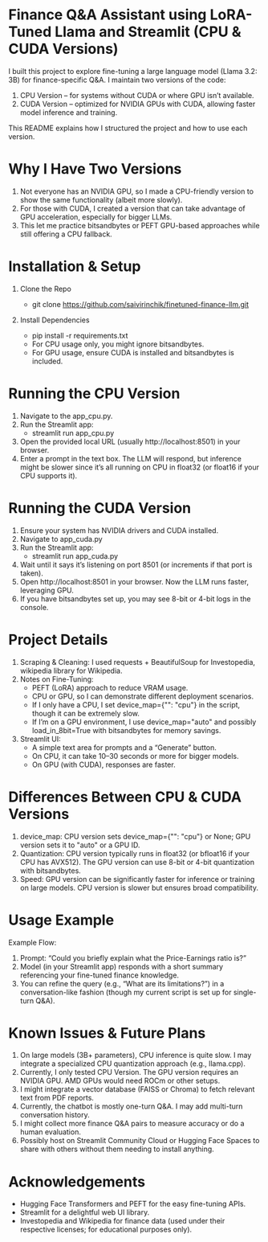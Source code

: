 # Finance Q&A Assistant using LoRA-Tuned Llama and Streamlit (CPU & CUDA Versions)
I built this project to explore fine-tuning a large language model (Llama 3.2: 3B) for finance-specific Q&A. I maintain two versions of the code:
1. CPU Version – for systems without CUDA or where GPU isn’t available.
2. CUDA Version – optimized for NVIDIA GPUs with CUDA, allowing faster model inference and training.

This README explains how I structured the project and how to use each version.

# Why I Have Two Versions
1. Not everyone has an NVIDIA GPU, so I made a CPU-friendly version to show the same functionality (albeit more slowly).
2. For those with CUDA, I created a version that can take advantage of GPU acceleration, especially for bigger LLMs.
3. This let me practice bitsandbytes or PEFT GPU-based approaches while still offering a CPU fallback.

# Installation & Setup

1. Clone the Repo
    - git clone https://github.com/saivirinchik/finetuned-finance-llm.git

2. Install Dependencies
    - pip install -r requirements.txt
   - For CPU usage only, you might ignore bitsandbytes.
   - For GPU usage, ensure CUDA is installed and bitsandbytes is included.

# Running the CPU Version
1. Navigate to the app_cpu.py.
2. Run the Streamlit app:
    - streamlit run app_cpu.py
3. Open the provided local URL (usually http://localhost:8501) in your browser.
4. Enter a prompt in the text box. The LLM will respond, but inference might be slower since it’s all running on CPU in float32 (or float16 if your CPU supports it).   

# Running the CUDA Version
1. Ensure your system has NVIDIA drivers and CUDA installed.
2. Navigate to app_cuda.py
3. Run the Streamlit app:
    - streamlit run app_cuda.py
4. Wait until it says it’s listening on port 8501 (or increments if that port is taken).
5. Open http://localhost:8501 in your browser. Now the LLM runs faster, leveraging GPU.
6. If you have bitsandbytes set up, you may see 8-bit or 4-bit logs in the console.

# Project Details
1. Scraping & Cleaning:
I used requests + BeautifulSoup for Investopedia, wikipedia library for Wikipedia.
2. Notes on Fine-Tuning:
    - PEFT (LoRA) approach to reduce VRAM usage.
    - CPU or GPU, so I can demonstrate different deployment scenarios.
    - If I only have a CPU, I set device_map={"": "cpu"} in the script, though it can be extremely slow.
    - If I’m on a GPU environment, I use device_map="auto" and possibly load_in_8bit=True with bitsandbytes for memory savings.
3. Streamlit UI:
    - A simple text area for prompts and a “Generate” button.
    - On CPU, it can take 10–30 seconds or more for bigger models.
    - On GPU (with CUDA), responses are faster.

# Differences Between CPU & CUDA Versions
1. device_map: CPU version sets device_map={"": "cpu"} or None; GPU version sets it to "auto" or a GPU ID.
2. Quantization: CPU version typically runs in float32 (or bfloat16 if your CPU has AVX512). The GPU version can use 8-bit or 4-bit quantization with bitsandbytes.
3. Speed: GPU version can be significantly faster for inference or training on large models. CPU version is slower but ensures broad compatibility.

# Usage Example
Example Flow:
1. Prompt: “Could you briefly explain what the Price-Earnings ratio is?”
2. Model (in your Streamlit app) responds with a short summary referencing your fine-tuned finance knowledge.
3. You can refine the query (e.g., “What are its limitations?”) in a conversation-like fashion (though my current script is set up for single-turn Q&A).

# Known Issues & Future Plans
1. On large models (3B+ parameters), CPU inference is quite slow. I may integrate a specialized CPU quantization approach (e.g., llama.cpp).
2. Currently, I only tested CPU Version. The GPU version requires an NVIDIA GPU. AMD GPUs would need ROCm or other setups.
3. I might integrate a vector database (FAISS or Chroma) to fetch relevant text from PDF reports.
4. Currently, the chatbot is mostly one-turn Q&A. I may add multi-turn conversation history.
5. I might collect more finance Q&A pairs to measure accuracy or do a human evaluation.
6. Possibly host on Streamlit Community Cloud or Hugging Face Spaces to share with others without them needing to install anything.

# Acknowledgements
 - Hugging Face Transformers and PEFT for the easy fine-tuning APIs.
 - Streamlit for a delightful web UI library.
 - Investopedia and Wikipedia for finance data (used under their respective licenses; for educational purposes only).
